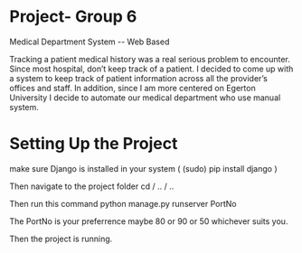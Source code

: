 # Project- Group 6
Medical Department System -- Web Based

Tracking a patient medical history was a real serious problem to encounter. Since most hospital, don’t keep track of a patient. I decided to come up with a system to keep track of patient information across all the provider’s offices and staff.
In addition, since I am more centered on Egerton University I decide to automate our medical department who use manual system.

# Setting Up the Project

make sure Django is installed in your system
  ( (sudo) pip install django )

Then navigate to the project folder
  cd / .. / ..
  
Then run this command
   python manage.py runserver PortNo
   
   The PortNo is your preferrence maybe 80 or 90 or 50 whichever suits you.
   
Then the project is running.

